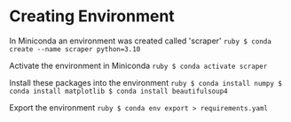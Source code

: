# Creating Environment

In Miniconda an environment was created called 'scraper'
    ```ruby
        $ conda create --name scraper python=3.10
    ```

Activate the environment in Miniconda
    ```ruby
        $ conda activate scraper
    ```

Install these packages into the environment
    ```ruby
        $ conda install numpy
        $ conda install matplotlib
        $ conda install beautifulsoup4
    ```

Export the environment
    ```ruby
        $ conda env export > requirements.yaml
    ```